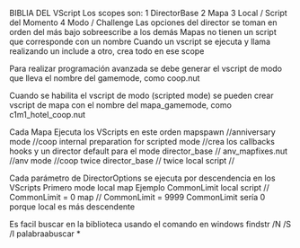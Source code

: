 BIBLIA DEL VScript
Los scopes son:
1 DirectorBase
2 Mapa
3 Local / Script del Momento
4 Modo / Challenge
Las opciones del director se toman en orden del más bajo sobreescribe a los demás
Mapas no tienen un script que corresponde con un nombre
Cuando un vscript se ejecuta y llama realizando un include a otro, crea todo en ese scope

Para realizar programación avanzada se debe generar el vscript de modo
que lleva el nombre del gamemode, como coop.nut

Cuando se habilita el vscript de modo (scripted mode) se pueden crear vscript de mapa
con el nombre del mapa_gamemode, como c1m1_hotel_coop.nut

Cada Mapa Ejecuta los VScripts en este orden
mapspawn //anniversary
mode //coop
internal preparation for scripted mode //crea los callbacks hooks y un director default para el mode
director_base //
anv_mapfixes.nut //anv
mode //coop twice
director_base // twice
local script //

Cada parámetro de DirectorOptions se ejecuta por descendencia en los VScripts
Primero 
mode
local
map
Ejemplo CommonLimit 
local script // CommonLimit = 0
map // CommonLimit = 9999
CommonLimit sería 0 porque local es más descendente

Es facil buscar en la biblioteca usando el comando en windows
findstr /N /S /I palabraabuscar *
